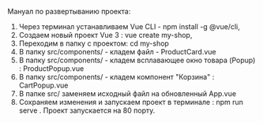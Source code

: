 Мануал по развертыванию проекта:
1. Через терминал устанавливаем Vue CLI - npm install -g @vue/cli,
2. Создаем новый проект Vue 3 : vue create my-shop,
3. Переходим в папку с проектом: cd my-shop
4. В папку src/components/ - кладем файл - ProductCard.vue
5. В папку src/components/ - кладем всплавающее окно товара (Popup) : ProductPopup.vue
6. В папку src/components/ - кладем компонент "Корзина" : CartPopup.vue
7. В папке src/ заменяем исходный файл на обновленный App.vue
8. Сохраняем изменения и запускаем проект в терминале : npm run serve . Проект запускается на 80 порту.
